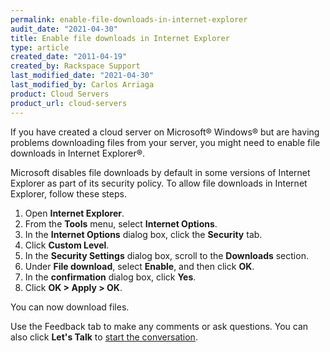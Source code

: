 ```yaml
---
permalink: enable-file-downloads-in-internet-explorer
audit_date: "2021-04-30"
title: Enable file downloads in Internet Explorer
type: article
created_date: "2011-04-19"
created_by: Rackspace Support
last_modified_date: "2021-04-30"
last_modified_by: Carlos Arriaga
product: Cloud Servers
product_url: cloud-servers
---
```


If you have created a cloud server on Microsoft&reg; Windows&reg; but are
having problems downloading files from your server, you might need to
enable file downloads in Internet Explorer&reg;.

Microsoft disables file downloads by default in some versions of
Internet Explorer as part of its security policy. To allow file
downloads in Internet Explorer, follow these steps.

1.  Open **Internet Explorer**.
2.  From the **Tools** menu, select **Internet Options**.
3.  In the **Internet Options** dialog box, click the **Security** tab.
4.  Click **Custom Level**.
5.  In the **Security Settings** dialog box, scroll to the
    **Downloads** section.
6.  Under **File download**, select **Enable**, and then click **OK**.
7.  In the **confirmation** dialog box, click **Yes**.
8.  Click **OK > Apply > OK**.

You can now download files.

Use the Feedback tab to make any comments or ask questions. You can also click
**Let's Talk** to [start the conversation](https://www.rackspace.com/).
